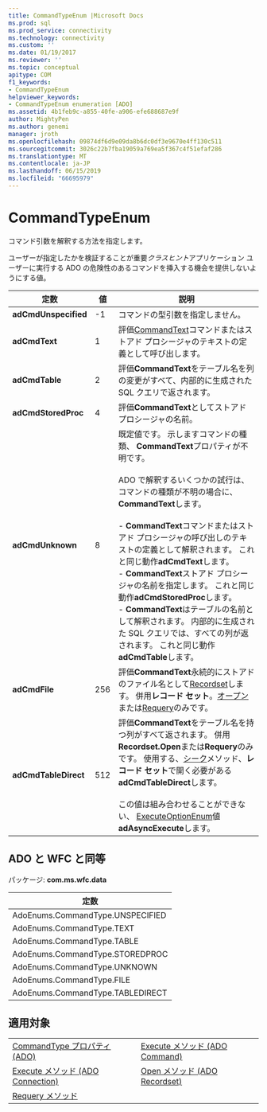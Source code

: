 ```yaml
---
title: CommandTypeEnum |Microsoft Docs
ms.prod: sql
ms.prod_service: connectivity
ms.technology: connectivity
ms.custom: ''
ms.date: 01/19/2017
ms.reviewer: ''
ms.topic: conceptual
apitype: COM
f1_keywords:
- CommandTypeEnum
helpviewer_keywords:
- CommandTypeEnum enumeration [ADO]
ms.assetid: 4b1feb9c-a855-40fe-a906-efe688687e9f
author: MightyPen
ms.author: genemi
manager: jroth
ms.openlocfilehash: 09874df6d9e09da8b6dc0df3e9670e4ff130c511
ms.sourcegitcommit: 3026c22b7fba19059a769ea5f367c4f51efaf286
ms.translationtype: MT
ms.contentlocale: ja-JP
ms.lasthandoff: 06/15/2019
ms.locfileid: "66695979"
---
```

# <a name="commandtypeenum"></a>CommandTypeEnum
コマンド引数を解釈する方法を指定します。  
  
 ユーザーが指定したかを検証することが重要*クラスヒント*アプリケーション ユーザーに実行する ADO の危険性のあるコマンドを挿入する機会を提供しないようにする値。  
  
|定数|値|説明|  
|--------------|-----------|-----------------|  
|**adCmdUnspecified**|-1|コマンドの型引数を指定しません。|  
|**adCmdText**|1|評価[CommandText](../../../ado/reference/ado-api/commandtext-property-ado.md)コマンドまたはストアド プロシージャのテキストの定義として呼び出します。|  
|**adCmdTable**|2|評価**CommandText**をテーブル名を列の変更がすべて、内部的に生成された SQL クエリで返されます。|  
|**adCmdStoredProc**|4|評価**CommandText**としてストアド プロシージャの名前。|  
|**adCmdUnknown**|8|既定値です。 示しますコマンドの種類、 **CommandText**プロパティが不明です。<br /><br /> ADO で解釈するいくつかの試行は、コマンドの種類が不明の場合に、 **CommandText**します。<br /><br /> -   **CommandText**コマンドまたはストアド プロシージャの呼び出しのテキストの定義として解釈されます。 これと同じ動作**adCmdText**します。<br />-   **CommandText**ストアド プロシージャの名前を指定します。 これと同じ動作**adCmdStoredProc**します。<br />-   **CommandText**はテーブルの名前として解釈されます。 内部的に生成された SQL クエリでは、すべての列が返されます。 これと同じ動作**adCmdTable**します。|  
|**adCmdFile**|256|評価**CommandText**永続的にストアドのファイル名として[Recordset](../../../ado/reference/ado-api/recordset-object-ado.md)します。 併用**レコード セット**。[オープン](../../../ado/reference/ado-api/open-method-ado-recordset.md)または[Requery](../../../ado/reference/ado-api/requery-method.md)のみです。|  
|**adCmdTableDirect**|512|評価**CommandText**をテーブル名を持つ列がすべて返されます。 併用**Recordset.Open**または**Requery**のみです。 使用する、[シーク](../../../ado/reference/ado-api/seek-method.md)メソッド、**レコード セット**で開く必要がある**adCmdTableDirect**します。<br /><br /> この値は組み合わせることができない、 [ExecuteOptionEnum](../../../ado/reference/ado-api/executeoptionenum.md)値**adAsyncExecute**します。|  
  
## <a name="adowfc-equivalent"></a>ADO と WFC と同等  
 パッケージ: **com.ms.wfc.data**  
  
|定数|  
|--------------|  
|AdoEnums.CommandType.UNSPECIFIED|  
|AdoEnums.CommandType.TEXT|  
|AdoEnums.CommandType.TABLE|  
|AdoEnums.CommandType.STOREDPROC|  
|AdoEnums.CommandType.UNKNOWN|  
|AdoEnums.CommandType.FILE|  
|AdoEnums.CommandType.TABLEDIRECT|  
  
## <a name="applies-to"></a>適用対象  
  
|||  
|-|-|  
|[CommandType プロパティ (ADO)](../../../ado/reference/ado-api/commandtype-property-ado.md)|[Execute メソッド (ADO Command)](../../../ado/reference/ado-api/execute-method-ado-command.md)|  
|[Execute メソッド (ADO Connection)](../../../ado/reference/ado-api/execute-method-ado-connection.md)|[Open メソッド (ADO Recordset)](../../../ado/reference/ado-api/open-method-ado-recordset.md)|  
|[Requery メソッド](../../../ado/reference/ado-api/requery-method.md)||
